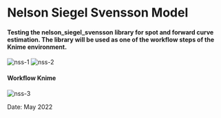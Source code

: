 # Nelson Siegel Svensson Model
#### Testing the nelson_siegel_svensson library for spot and forward curve estimation. The library will be used as one of the workflow steps of the Knime environment.
![nss-1](https://user-images.githubusercontent.com/106902757/172045653-78df4985-71a5-4e87-ae9c-53a06bcfa2ab.png)
![nss-2](https://user-images.githubusercontent.com/106902757/172045658-10c19ca6-f666-4614-99cd-8734f7cc9b83.png)

#### Workflow Knime
![nss-3](https://user-images.githubusercontent.com/106902757/172058310-f10bf09b-4718-49da-b2e2-f2c536670937.png)

Date: May 2022
